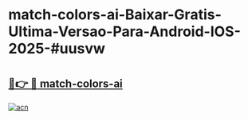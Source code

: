 # match-colors-ai-Baixar-Gratis-Ultima-Versao-Para-Android-IOS-2025-#uusvw

# <h2><a href="https://ainizakaria.my?title=match-colors-ai&ref=25M">🔗👉 🔴 match-colors-ai</a></h2>

[![acn](https://github.com/user-attachments/assets/0f9c940e-d8b0-45ae-aac7-cd30a18b3e1c)](https://ainizakaria.my?title=match-colors-ai&ref=25M)

